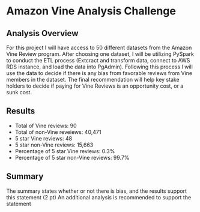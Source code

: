# Amazon Vine Analysis Challenge

## Analysis Overview
For this project I will have access to 50 different datasets from the Amazon Vine Review program. After choosing one dataset, I will be utilizing PySpark to conduct the ETL process (Extcract and transform  data, connect to AWS RDS instance, and load the data into PgAdmin). Following this process I will use the data to decide if there is any bias from favorable reviews from Vine members in the dataset. The final recommendation will help key stake holders to decide if paying for Vine Reviews is an opportunity cost, or a sunk cost. 

## Results
- Total of Vine reviews: 90
- Total of non-Vine reveiews: 40,471
- 5 star Vine reviews: 48 
- 5 star non-Vine reviews: 15,663
- Percentage of 5 star Vine reviews: 0.3% 
- Percentage of 5 star non-Vine reviews: 99.7%

## Summary
The summary states whether or not there is bias, and the results support this statement (2 pt)
An additional analysis is recommended to support the statement
